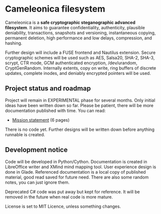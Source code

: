   Cameleonica filesystem
==========================

Cameleonica is a **safe cryptographic steganographic advanced filesystem**. It aims to guarantee confidentiality, authenticity, plausible deniability, transactions, snapshots and versioning, instantaneous copying, permanent deletion, high performance and low delays, compression, and hashing.

Further design will include a FUSE frontend and Nautilus extension. Secure cryptographic schemes will be used such as AES, Salsa20, SHA-2, SHA-3, scrypt, CTR mode, GCM authenticated encryption, /dev/urandom, CryptGenRandom. Internally extents, copy on write, ring buffers of discrete updates, complete inodes, and deniably encrypted pointers will be used.

  Project status and roadmap
------------------------------

Project will remain in EXPERIMENTAL phase for several months. Only initial ideas have been written down so far. Please be patient, there will be more documentation published with time. You can read:

- [Mission statement](documentation/mission.pdf) (6 pages)

There is no code yet. Further designs will be written down before anything runnable is created. 

  Development notice
----------------------

Code will be developed in Python/Cython. Documentation is created in LibreOffice writer and XMind mind mapping tool. User experience design is done in Glade. Referenced documentation is a local copy of published material, good read saved for future need. There are also some random notes, you can just ignore them.

Deprecated C# code was put away but kept for reference. It will be removed in the future when real code is more mature. 

License is set to MIT Licence, unless something changes.

